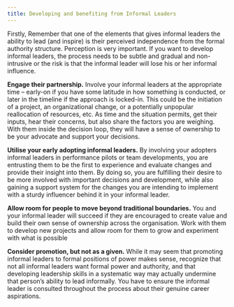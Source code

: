 ```yaml
---
title: Developing and benefiting from Informal Leaders
---
```

Firstly, Remember that one of the elements that gives informal leaders
the ability to lead (and inspire) is their perceived independence from
the formal authority structure. Perception is very important. If you
want to develop informal leaders, the process needs to be subtle and
gradual and non-intrusive or the risk is that the informal leader will
lose his or her informal influence.

**Engage their partnership.** Involve your informal leaders at the
appropriate time – early-on if you have some latitude in how something
is conducted, or later in the timeline if the approach is locked-in.
This could be the initiation of a project, an organizational change, or
a potentially unpopular reallocation of resources, etc. As time and the
situation permits, get their inputs, hear their concerns, but also share
the factors you are weighing. With them inside the decision loop, they
will have a sense of ownership to be your advocate and support your
decisions.

**Utilise your early adopting informal leaders.** By involving your adopters
informal leaders in performance pilots or team developments, you are
entrusting them to be the first to experience and evaluate changes and
provide their insight into them. By doing so, you are fulfilling their
desire to be more involved with important decisions and development,
while also gaining a support system for the changes you are intending to
implement with a sturdy influencer behind it in your informal leader.

**Allow room for people to move beyond traditional boundaries.** You and
your informal leader will succeed if they are encouraged to create value
and build their own sense of ownership across the organisation. Work
with them to develop new projects and allow room for them to grow and
experiment with what is possible

**Consider promotion, but not as a given.** While it may seem that promoting
informal leaders to formal positions of power makes sense, recognize
that not all informal leaders want formal power and authority, and that
developing leadership skills in a systematic way may actually undermine
that person’s ability to lead informally. You have to ensure the
informal leader is consulted throughout the process about their genuine
career aspirations.
